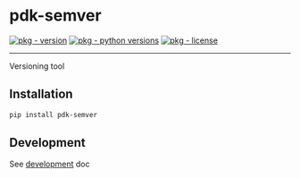 # pdk-semver

[![pkg - version][pkg-version]][pkg-link]
[![pkg - python versions][pkg-pyversions]][pkg-link]
[![pkg - license][pkg-license]][pkg-link]

---

Versioning tool

## Installation

```sh
pip install pdk-semver
```

## Development
See [development](docs/devel.md) doc

[pkg-link]: https://pypi.python.org/pypi/pdk-semver/
[pkg-version]: https://img.shields.io/pypi/v/pdk-semver?logo=pypi&logoColor=aaaaaa&color=blue
[pkg-license]: https://img.shields.io/pypi/l/pdk-semver?logoColor=aaaaaa&color=blue
[pkg-pyversions]: https://img.shields.io/pypi/pyversions/pdk-semver?logo=python&logoColor=aaaaaa&color=blue
